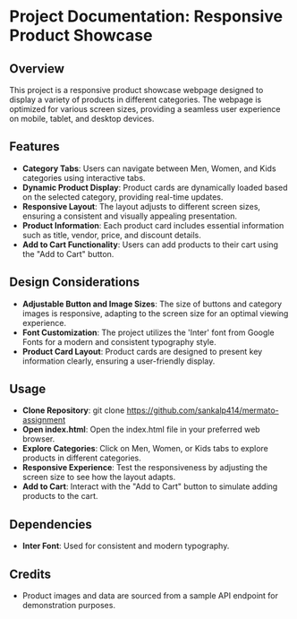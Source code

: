 # Project Documentation: Responsive Product Showcase


## Overview 

This project is a responsive product showcase webpage designed to display a variety of products in different categories. The webpage is optimized for various screen sizes, providing a seamless user experience on mobile, tablet, and desktop devices.

## Features

* __Category Tabs__: Users can navigate between Men, Women, and Kids categories using interactive tabs. 
* __Dynamic Product Display__: Product cards are dynamically loaded based on the selected category, providing real-time updates. 
* __Responsive Layout__: The layout adjusts to different screen sizes, ensuring a consistent and visually appealing presentation. 
* __Product Information__: Each product card includes essential information such as title, vendor, price, and discount details. 
* __Add to Cart Functionality__: Users can add products to their cart using the "Add to Cart" button. 

## Design Considerations 

* __Adjustable Button and Image Sizes__: The size of buttons and category images is responsive, adapting to the screen size for an optimal viewing experience. 
* __Font Customization__: The project utilizes the 'Inter' font from Google Fonts for a modern and consistent typography style. 
* __Product Card Layout__: Product cards are designed to present key information clearly, ensuring a user-friendly display. 

## Usage

* __Clone Repository__:  git clone https://github.com/sankalp414/mermato-assignment 
* __Open index.html__: Open the index.html file in your preferred web browser. 
* __Explore Categories__: Click on Men, Women, or Kids tabs to explore products in different categories. 
* __Responsive Experience__: Test the responsiveness by adjusting the screen size to see how the layout adapts. 
* __Add to Cart__: Interact with the "Add to Cart" button to simulate adding products to the cart. 

## Dependencies 

* __Inter Font__: Used for consistent and modern typography. 

## Credits 

* Product images and data are sourced from a sample API endpoint for demonstration purposes. 
